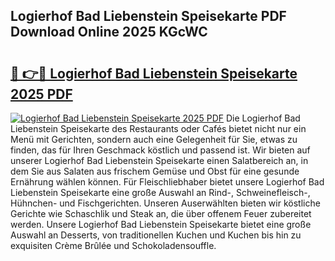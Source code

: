 ## Logierhof Bad Liebenstein Speisekarte PDF Download Online 2025 KGcWC

# <h2><a href="http://gc99etf.nevu.top/?p=Logierhof+Bad+Liebenstein+Speisekarte">🔗 👉🔴 Logierhof Bad Liebenstein Speisekarte 2025 PDF</a></h2>

[![Logierhof Bad Liebenstein Speisekarte 2025 PDF](https://i.imgur.com/dBaPXMq.png)](http://gc99etf.nevu.top/?p=Logierhof+Bad+Liebenstein+Speisekarte)
Die Logierhof Bad Liebenstein Speisekarte des Restaurants oder Cafés bietet nicht nur ein Menü mit Gerichten, sondern auch eine Gelegenheit für Sie, etwas zu finden, das für Ihren Geschmack köstlich und passend ist. Wir bieten auf unserer Logierhof Bad Liebenstein Speisekarte einen Salatbereich an, in dem Sie aus Salaten aus frischem Gemüse und Obst für eine gesunde Ernährung wählen können. Für Fleischliebhaber bietet unsere Logierhof Bad Liebenstein Speisekarte eine große Auswahl an Rind-, Schweinefleisch-, Hühnchen- und Fischgerichten. Unseren Auserwählten bieten wir köstliche Gerichte wie Schaschlik und Steak an, die über offenem Feuer zubereitet werden. Unsere Logierhof Bad Liebenstein Speisekarte bietet eine große Auswahl an Desserts, von traditionellen Kuchen und Kuchen bis hin zu exquisiten Crème Brûlée und Schokoladensouffle.
